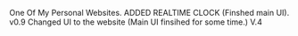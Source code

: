 One Of My Personal Websites.
ADDED REALTIME CLOCK (Finshed main UI). v0.9
Changed UI to the website (Main UI finsihed for some time.) V.4
